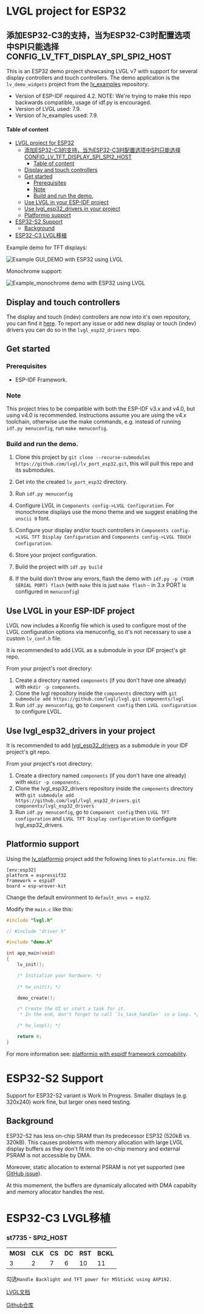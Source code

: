 # LVGL project for ESP32

## 添加ESP32-C3的支持，当为ESP32-C3时配置选项中SPI只能选择CONFIG_LV_TFT_DISPLAY_SPI_SPI2_HOST


This is an ESP32 demo project showcasing LVGL v7 with support for several display controllers and touch controllers.
The demo application is the `lv_demo_widgets` project from the [lv_examples](https://github.com/lvgl/lv_examples) repository.

- Version of ESP-IDF required 4.2. NOTE: We're trying to make this repo backwards compatible, usage of idf.py is encouraged.
- Version of LVGL used: 7.9.
- Version of lv_examples used: 7.9.

#### Table of content
- [LVGL project for ESP32](#lvgl-project-for-esp32)
  - [添加ESP32-C3的支持，当为ESP32-C3时配置选项中SPI只能选择CONFIG_LV_TFT_DISPLAY_SPI_SPI2_HOST](#添加esp32-c3的支持当为esp32-c3时配置选项中spi只能选择config_lv_tft_display_spi_spi2_host)
      - [Table of content](#table-of-content)
  - [Display and touch controllers](#display-and-touch-controllers)
  - [Get started](#get-started)
    - [Prerequisites](#prerequisites)
    - [Note](#note)
    - [Build and run the demo.](#build-and-run-the-demo)
  - [Use LVGL in your ESP-IDF project](#use-lvgl-in-your-esp-idf-project)
  - [Use lvgl_esp32_drivers in your project](#use-lvgl_esp32_drivers-in-your-project)
  - [Platformio support](#platformio-support)
- [ESP32-S2 Support](#esp32-s2-support)
  - [Background](#background)
- [ESP32-C3 LVGL移植](#esp32-c3-lvgl移植)

Example demo for TFT displays:

![Example GUI_DEMO with ESP32 using LVGL](images/new_photo.jpg)

Monochrome support:

![Example_monochrome demo with ESP32 using LVGL](images/new_mono.jpg)

## Display and touch controllers

The display and touch (indev) controllers are now into it's own repository, you can find it [here](https://github.com/lvgl/lvgl_esp32_drivers).
To report any issue or add new display or touch (indev) drivers you can do so in the `lvgl_esp32_drivers` repo.

## Get started

### Prerequisites

- ESP-IDF Framework.

### Note

This project tries to be compatible with both the ESP-IDF v3.x and v4.0, but using v4.0 is recommended.
Instructions assume you are using the v4.x toolchain, otherwise use the make commands, e.g. instead of running `idf.py menuconfig`, run `make menuconfig`.

### Build and run the demo.

1. Clone this project by `git clone --recurse-submodules https://github.com/lvgl/lv_port_esp32.git`, this will pull this repo and its submodules.

2. Get into the created `lv_port_esp32` directory.

3. Run `idf.py menuconfig`

4. Configure LVGL in `Components config->LVGL Configuration`. For monochrome displays use the mono theme and we suggest enabling the `unscii 8` font.

5. Configure your display and/or touch controllers in `Components config->LVGL TFT Display Configuration` and `Components config->LVGL TOUCH Configuration`.

6. Store your project configuration.

7. Build the project with `idf.py build`

8. If the build don't throw any errors, flash the demo with `idf.py -p (YOUR SERIAL PORT) flash` (with `make` this is just `make flash` - in 3.x PORT is configured in `menuconfig`)

## Use LVGL in your ESP-IDF project

LVGL now includes a Kconfig file which is used to configure most of the LVGL configuration options via menuconfig, so it's not necessary to use a custom `lv_conf.h` file.

It is recommended to add LVGL as a submodule in your IDF project's git repo.

From your project's root directory:
1. Create a directory named `components` (if you don't have one already) with `mkdir -p components`.
2. Clone the lvgl repository inside the `components` directory with `git submodule add https://github.com/lvgl/lvgl.git components/lvgl`
3. Run `idf.py menuconfig`, go to `Component config` then `LVGL configuration` to configure LVGL.

## Use lvgl_esp32_drivers in your project

It is recommended to add [lvgl_esp32_drivers](https://github.com/lvgl/lvgl_esp32_drivers) as a submodule in your IDF project's git repo.

From your project's root directory:
1. Create a directory named `components` (if you don't have one already) with `mkdir -p components`.
2. Clone the lvgl_esp32_drivers repository inside the `components` directory with `git submodule add https://github.com/lvgl/lvgl_esp32_drivers.git components/lvgl_esp32_drivers`
3. Run `idf.py menuconfig`, go to `Component config` then `LVGL TFT configuration` and `LVGL TFT Display configuration` to configure lvgl_esp32_drivers.

## Platformio support

Using the [lv_platformio](https://github.com/lvgl/lv_platformio) project add the following lines to `platformio.ini` file:

```
[env:esp32]
platform = espressif32
framework = espidf
board = esp-wrover-kit
```

Change the default environment to `default_envs = esp32`.

Modify the `main.c` like this:

```c
#include "lvgl.h"

// #include "driver.h"

#include "demo.h"

int app_main(void)
{
    lv_init();

    /* Initialize your hardware. */
    
    /* hw_init(); */

    demo_create();

    /* Create the UI or start a task for it.
     * In the end, don't forget to call `lv_task_handler` in a loop. */

    /* hw_loop(); */

    return 0;
}
```

For more information see: [platformio with espidf framework compability](https://github.com/lvgl/lv_port_esp32/issues/168).

# ESP32-S2 Support

Support for ESP32-S2 variant is Work In Progress.
Smaller displays (e.g. 320x240) work fine, but larger ones need testing.

## Background

ESP32-S2 has less on-chip SRAM than its predecessor ESP32 (520kB vs. 320kB).
This causes problems with memory allocation with large LVGL display buffers as they don't fit into the on-chip memory
and external PSRAM is not accessible by DMA.

Moreover, static allocation to external PSRAM is not yet supported
(see [GitHub issue](https://github.com/espressif/esp-idf/issues/6162)).

At this momement, the buffers are dynamicaly allocated with DMA capabilty and memory allocator handles the rest.

# ESP32-C3 LVGL移植
### st7735 - SPI2_HOST
<table>
  <tr>
    <th>MOSI</th>
    <th>CLK</th>
    <th>CS</th>
    <th>DC</th>
    <th>RST</th>
    <th>BCKL</th>
  </tr>
  <tr>
    <td>3</td>
    <td>2</td>
    <td>7</td>
    <td>6</td>
    <td>10</td>
    <td>11</td>
  </tr>
</table>

勾选`Handle Backlight and TFT power for M5StickC using AXP192.`

[LVGL文档](https://docs.lvgl.io/latest/en/html/get-started/espressif.html)

[Github仓库](https://github.com/lvgl/lv_port_esp32)

